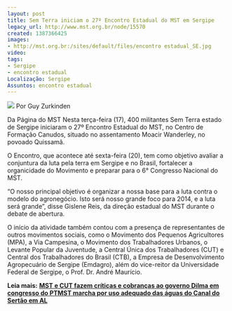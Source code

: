 ```yaml
---
layout: post
title: Sem Terra iniciam o 27º Encontro Estadual do MST em Sergipe
legacy_url: http://www.mst.org.br/node/15570
created: 1387366425
images:
- http://mst.org.br:/sites/default/files/encontro estadual_SE.jpg
video: 
tags:
- Sergipe
- encontro estadual
Localização: Sergipe
Assuntos: encontro estadual
---
```



![](/sites/default/files/encontro%20estadual_SE.jpg)
Por Guy Zurkinden

Da Página do MST
Nesta terça-feira (17), 400 militantes Sem Terra estado de Sergipe iniciaram o 27º Encontro Estadual do MST, no Centro de Formação Canudos, situado no assentamento Moacir Wanderley, no povoado Quissamã. 

O Encontro, que acontece até sexta-feira (20), tem como objetivo avaliar a conjuntura da luta pela terra em Sergipe e no Brasil, fortalecer a organicidade do Movimento e preparar para o 6° Congresso Nacional do MST. 

“O nosso principal objetivo é organizar a nossa base para a luta contra o modelo do agronegócio. Isto será nosso grande foco para 2014, e a luta será grande”, disse Gislene Reis, da direção estadual do MST durante o debate de abertura. 

O início da atividade também contou com a presença de representantes de outros movimentos sociais, como o Movimento dos Pequenos Agricultores (MPA), a Via Campesina, o Movimento dos Trabalhadores Urbanos, o Levante Popular da Juventude, a Central Única dos Trabalhadores (CUT) e Central dos Trabalhadores do Brasil (CTB), a Empresa de Desenvolvimento Agropecuário de Sergipe (Emdagro), além do vice-reitor da Universidade Federal de Sergipe, o Prof. Dr. André Maurício.


**Leia mais:**
[**MST e CUT fazem críticas e cobranças ao governo Dilma em congresso do PT**](http://www.mst.org.br/node/15563)[**MST marcha por uso adequado das águas do Canal do Sertão em AL**](http://www.mst.org.br/node/15567)
 
 
